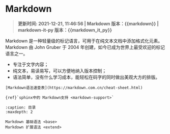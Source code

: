 
# Markdown

> **更新时间: 2021-12-21, 11:46:56  | Markdown 版本：{{markdown}} | markdown-it-py 版本：{{markdown_it_py}}**

Markdown 是一种轻量级的标记语言，可用于在纯文本文档中添加格式化元素。Markdown 由 John Gruber 于 2004 年创建，如今已成为世界上最受欢迎的标记语言之一。

* 专注于文字内容；
* 纯文本，易读易写，可以方便地纳入版本控制；
* 语法简单，没有什么学习成本，能轻松在码字的同时做出美观大方的排版。

```{seealso}
[Markdown语法速查表](https://markdown.com.cn/cheat-sheet.html)

{ref}`sphinx中的 Markdown支持 <markdown-support>`  
```

```{toctree}
:caption: 目录
:maxdepth: 2

Markdown 基础语法 <base>
Markdown 扩展语法 <extend>
```

<!-- 标准的 README 文件的写法 <standard-readme> -->
